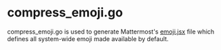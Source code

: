 # compress_emoji.go

compress_emoji.go is used to generate Mattermost's [emoji.jsx](https://github.com/mattermost/platform/blob/master/webapp/utils/emoji.jsx) file which defines all system-wide emoji made available by default.
